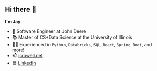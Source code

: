 ## Hi there 👋

**I'm Jay**

- 🚜 Software Engineer at John Deere
- 📚 Master of CS+Data Science at the University of Illinois
- 👨‍💻 Experienced in `Python`, `Databricks`, `SQL`, `React`, `Spring Boot`, and more!
- 📫 [jcrowell.net](https://jcrowell.net)
- 🟦 [LinkedIn](https://www.linkedin.com/in/jeremiah-crowell/)

<!--
**jcrowe6/jcrowe6** is a ✨ _special_ ✨ repository because its `README.md` (this file) appears on your GitHub profile.

Here are some ideas to get you started:

- 🔭 I’m currently working on ...
- 🌱 I’m currently learning ...
- 👯 I’m looking to collaborate on ...
- 🤔 I’m looking for help with ...
- 💬 Ask me about ...
- 📫 How to reach me: ...
- 😄 Pronouns: ...
- ⚡ Fun fact: ...
-->
